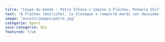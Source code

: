 ```yaml
---
titre: "Coupe du monde : Petra Vlhova s'impose à Flachau, Mikaela Shiffrin finit 3ème"
text: "À Flachau (Autriche), la Slovaque a remporté mardi son deuxième slalom consécutif après Zagreb le 4 janvier. Mikaela Shiffrin, 3e, n'avait plus été battue deux fois d'affilée depuis plus de cinq ans. Après une première manche remportée de haute volée, Petra Vlhova a réussi à s'imposer à Flachau, mardi soir, malgré le cinquième temps seulement en deuxième manche. Après son succès à Zagreb (Croatie) le 4 janvier, la Slovaque réalise un brillant début d'année 2020. En 1'53''65, elle a terrassé de nouveau la reine de la discipline, Mikaela Shiffrin, seulement troisième à Flachau. Car l'Américaine a également été devancée par la Suédoise Anna Swenn Larsson. La Suédoise a signé la meilleure deuxième manche (59''66) pour finir à un petit dixième de Vhlova. Shiffrin est, elle, reléguée à 0''43 de la Slovaque. Déjà battue à Zagreb, l'Américaine laisse échapper deux slaloms consécutifs dans la même saison pour la première fois depuis plus de cinq ans !"
image: "assets/images/petra.jpg"
categorie: Sport
sous-categorie: Sky
featured: true
---
```

